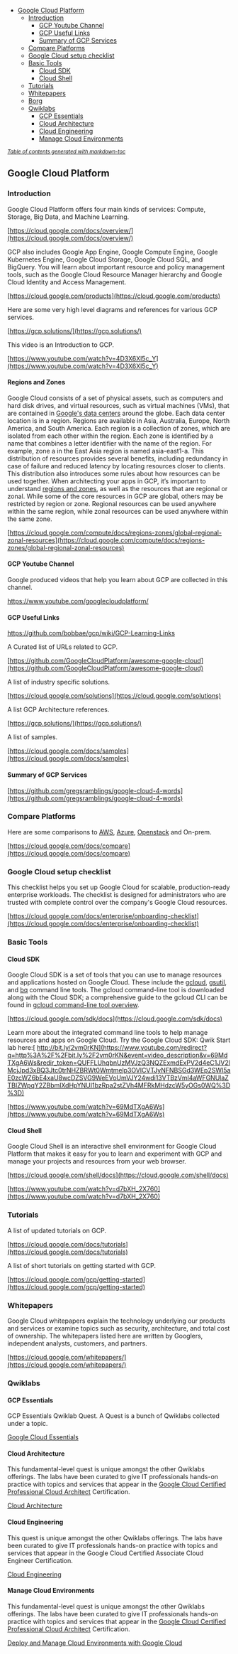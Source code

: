- [Google Cloud Platform](#google-cloud-platform)
  * [Introduction](#introduction)
    + [GCP Youtube Channel](#gcp-youtube-channel)
    + [GCP Useful Links](#gcp-useful-links)
    + [Summary of GCP Services](#summary-of-gcp-services)
  * [Compare Platforms](#compare-platforms)
  * [Google Cloud setup checklist](#google-cloud-setup-checklist)
  * [Basic Tools](#basic-tools)
    + [Cloud SDK](#cloud-sdk)
    + [Cloud Shell](#cloud-shell)
  * [Tutorials](#tutorials)
  * [Whitepapers](#whitepapers)
  * [Borg](#borg)
  * [Qwiklabs](#qwiklabs)
    + [GCP Essentials](#gcp-essentials)
    + [Cloud Architecture](#cloud-architecture)
    + [Cloud Engineering](#cloud-engineering)
    + [Manage Cloud Environments](#manage-cloud-environments)

<small><i><a href='http://ecotrust-canada.github.io/markdown-toc/'>Table of contents generated with markdown-toc</a></i></small>

## Google Cloud Platform


### Introduction

Google Cloud Platform offers four main kinds of services: Compute, Storage, Big Data, and Machine Learning. 

[https://cloud.google.com/docs/overview/](https://cloud.google.com/docs/overview/)

GCP also includes Google App Engine, Google Compute Engine, Google Kubernetes Engine, Google Cloud Storage, Google Cloud SQL, and BigQuery. You will learn about important resource and policy management tools, such as the Google Cloud Resource Manager hierarchy and Google Cloud Identity and Access Management.

[https://cloud.google.com/products](https://cloud.google.com/products)

Here are some very high level diagrams and references for various GCP services.

[https://gcp.solutions/](https://gcp.solutions/)

This video is an Introduction to GCP.

[https://www.youtube.com/watch?v=4D3X6Xl5c_Y](https://www.youtube.com/watch?v=4D3X6Xl5c_Y)


#### Regions and Zones

Google Cloud consists of a set of physical assets, such as computers and hard disk drives, and virtual resources, such as virtual machines (VMs), that are contained in [Google's data centers](https://cloud.withgoogle.com/infrastructure/explore) around the globe. Each data center location is in a region. Regions are available in Asia, Australia, Europe, North America, and South America. Each region is a collection of zones, which are isolated from each other within the region. Each zone is identified by a name that combines a letter identifier with the name of the region. For example, zone a in the East Asia region is named asia-east1-a. This distribution of resources provides several benefits, including redundancy in case of failure and reduced latency by locating resources closer to clients. This distribution also introduces some rules about how resources can be used together. When architecting your apps in GCP, it’s important to understand [regions and zones](https://cloud.google.com/compute/docs/regions-zones/global-regional-zonal-resources), as well as the resources that are regional or zonal. While some of the core resources in GCP are global, others may be restricted by region or zone. Regional resources can be used anywhere within the same region, while zonal resources can be used anywhere within the same zone. 

[https://cloud.google.com/compute/docs/regions-zones/global-regional-zonal-resources](https://cloud.google.com/compute/docs/regions-zones/global-regional-zonal-resources)


#### GCP Youtube Channel

Google produced videos that help you learn about GCP are collected in this channel.

https://www.youtube.com/googlecloudplatform/


#### GCP Useful Links

https://github.com/bobbae/gcp/wiki/GCP-Learning-Links

A Curated list of URLs related to GCP.

[https://github.com/GoogleCloudPlatform/awesome-google-cloud](https://github.com/GoogleCloudPlatform/awesome-google-cloud)

A list of industry specific solutions.

[https://cloud.google.com/solutions](https://cloud.google.com/solutions)

A list GCP Architecture references.

[https://gcp.solutions/](https://gcp.solutions/)

A list of samples.

[https://cloud.google.com/docs/samples](https://cloud.google.com/docs/samples)

#### Summary of GCP Services

[https://github.com/gregsramblings/google-cloud-4-words](https://github.com/gregsramblings/google-cloud-4-words)


### Compare Platforms

Here are some comparisons to [AWS](https://aws.amazon.com/), [Azure](https://azure.microsoft.com/), [Openstack](https://www.openstack.org/) and On-prem.

[https://cloud.google.com/docs/compare](https://cloud.google.com/docs/compare)


### Google Cloud setup checklist

This checklist helps you set up Google Cloud for scalable, production-ready enterprise workloads. The checklist is designed for administrators who are trusted with complete control over the company's Google Cloud resources.

[https://cloud.google.com/docs/enterprise/onboarding-checklist](https://cloud.google.com/docs/enterprise/onboarding-checklist)


### Basic Tools


#### Cloud SDK

Google Cloud SDK is a set of tools that you can use to manage resources and applications hosted on Google Cloud. These include the [gcloud](https://cloud.google.com/sdk/gcloud/reference), [gsutil](https://cloud.google.com/storage/docs/gsutil), and [bq](https://cloud.google.com/bigquery/bq-command-line-tool) command line tools. The gcloud command-line tool is downloaded along with the Cloud SDK; a comprehensive guide to the gcloud CLI can be found in [gcloud command-line tool overview](https://cloud.google.com/sdk/gcloud).

[https://cloud.google.com/sdk/docs](https://cloud.google.com/sdk/docs)

Learn more about the integrated command line tools to help manage resources and apps on Google Cloud. Try the Google Cloud SDK: Qwik Start lab here:[ http://bit.ly/2vm0rKN](https://www.youtube.com/redirect?q=http%3A%2F%2Fbit.ly%2F2vm0rKN&event=video_description&v=69MdTXgA6Ws&redir_token=QUFFLUhqbnUzMVJzQ3NQZExmdExPV2d4eC1JV2lMcjJpd3xBQ3Jtc0trNHZBRWt0Wmtmelp3OVlCVTJyNFNBSGd3WEp2SWI5aE0zcWZ6bE4xaU8wcDZSVG9WeEVoUmVJY24wdi13VTBzVml4aWFGNUlaZTBIZWpqY2ZBbmlXdHpYNUI1bzRpa2stZVh4MFRkMHdzcW5yOGs0WQ%3D%3D)

[https://www.youtube.com/watch?v=69MdTXgA6Ws](https://www.youtube.com/watch?v=69MdTXgA6Ws)


#### Cloud Shell

Google Cloud Shell is an interactive shell environment for Google Cloud Platform that makes it easy for you to learn and experiment with GCP and manage your projects and resources from your web browser.

[https://cloud.google.com/shell/docs](https://cloud.google.com/shell/docs)

[https://www.youtube.com/watch?v=d7bXH_2X760](https://www.youtube.com/watch?v=d7bXH_2X760)


### Tutorials

A list of updated tutorials on GCP.

[https://cloud.google.com/docs/tutorials](https://cloud.google.com/docs/tutorials)

A list of short tutorials on getting started with GCP.

[https://cloud.google.com/gcp/getting-started](https://cloud.google.com/gcp/getting-started)


### Whitepapers

Google Cloud whitepapers explain the technology underlying our products and services or examine topics such as security, architecture, and total cost of ownership. The whitepapers listed here are written by Googlers, independent analysts, customers, and partners.

[https://cloud.google.com/whitepapers/](https://cloud.google.com/whitepapers/)



### Qwiklabs


#### GCP Essentials

GCP Essentials Qwiklab Quest. A Quest is a bunch of Qwiklabs collected under a topic.

[Google Cloud Essentials](https://www.qwiklabs.com/quests/23?catalog_rank=%7B%22rank%22%3A6%2C%22num_filters%22%3A1%2C%22has_search%22%3Atrue%7D&search_id=7467715)


#### Cloud Architecture

This fundamental-level quest is unique amongst the other Qwiklabs offerings. The labs have been curated to give IT professionals hands-on practice with topics and services that appear in the [Google Cloud Certified Professional Cloud Architect](https://cloud.google.com/certification/cloud-architect) Certification.

[Cloud Architecture](https://www.qwiklabs.com/quests/24?catalog_rank=%7B%22rank%22%3A10%2C%22num_filters%22%3A1%2C%22has_search%22%3Atrue%7D&search_id=7467715)


#### Cloud Engineering

This quest is unique amongst the other Qwiklabs offerings. The labs have been curated to give IT professionals hands-on practice with topics and services that appear in the Google Cloud Certified Associate Cloud Engineer Certification. 

[Cloud Engineering](https://www.qwiklabs.com/quests/66?catalog_rank=%7B%22rank%22%3A9%2C%22num_filters%22%3A0%2C%22has_search%22%3Atrue%7D&search_id=7468028)


#### Manage Cloud Environments

This fundamental-level quest is unique amongst the other Qwiklabs offerings. The labs have been curated to give IT professionals hands-on practice with topics and services that appear in the [Google Cloud Certified Professional Cloud Architect](https://cloud.google.com/certification/cloud-architect) Certification. 

[Deploy and Manage Cloud Environments with Google Cloud](https://www.qwiklabs.com/quests/121?catalog_rank=%7B%22rank%22%3A1%2C%22num_filters%22%3A0%2C%22has_search%22%3Atrue%7D&search_id=7467754)


